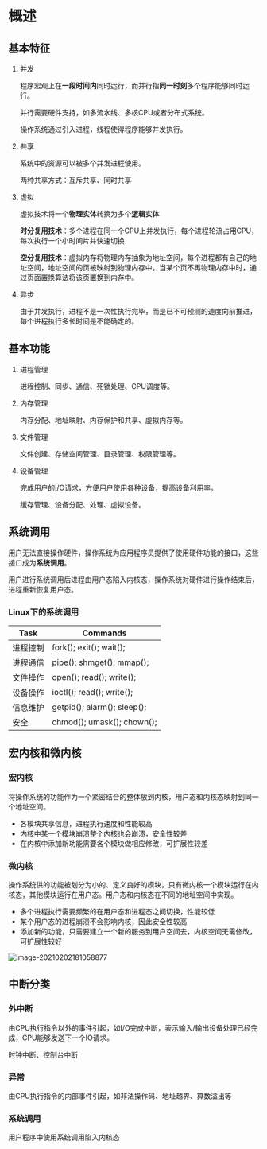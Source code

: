 # 概述

## 基本特征

1. 并发

   程序宏观上在**一段时间内**同时运行，而并行指**同一时刻**多个程序能够同时运行。

   并行需要硬件支持，如多流水线、多核CPU或者分布式系统。

   操作系统通过引入进程，线程使得程序能够并发执行。

2. 共享

   系统中的资源可以被多个并发进程使用。

   两种共享方式：互斥共享、同时共享

3. 虚拟

   虚拟技术将一个**物理实体**转换为多个**逻辑实体**

   **时分复用技术**：多个进程在同一个CPU上并发执行，每个进程轮流占用CPU，每次执行一个小时间片并快速切换

   **空分复用技术**：虚拟内存将物理内存抽象为地址空间，每个进程都有自己的地址空间，地址空间的页被映射到物理内存中。当某个页不再物理内存中时，通过页面置换算法将该页置换到内存中。

4. 异步

   由于并发执行，进程不是一次性执行完毕，而是已不可预测的速度向前推进，每个进程执行多长时间是不能确定的。

##  基本功能

1. 进程管理

   进程控制、同步、通信、死锁处理、CPU调度等。

2. 内存管理

   内存分配、地址映射、内存保护和共享、虚拟内存等。

3. 文件管理

   文件创建、存储空间管理、目录管理、权限管理等。

4. 设备管理

   完成用户的I/O请求，方便用户使用各种设备，提高设备利用率。

   缓存管理、设备分配、处理、虚拟设备。

## 系统调用

用户无法直接操作硬件，操作系统为应用程序员提供了使用硬件功能的接口，这些接口成为**系统调用**。

用户进行系统调用后进程由用户态陷入内核态，操作系统对硬件进行操作结束后，进程重新恢复用户态。

### Linux下的系统调用

| Task     | Commands                    |
| -------- | --------------------------- |
| 进程控制 | fork(); exit(); wait();     |
| 进程通信 | pipe(); shmget(); mmap();   |
| 文件操作 | open(); read(); write();    |
| 设备操作 | ioctl(); read(); write();   |
| 信息维护 | getpid(); alarm(); sleep(); |
| 安全     | chmod(); umask(); chown();  |



## 宏内核和微内核

### 宏内核

将操作系统的功能作为一个紧密结合的整体放到内核，用户态和内核态映射到同一个地址空间。

- 各模块共享信息，进程执行速度和性能较高
- 内核中某一个模块崩溃整个内核也会崩溃，安全性较差
- 在内核中添加新功能需要各个模块做相应修改，可扩展性较差

### 微内核

操作系统供的功能被划分为小的、定义良好的模块，只有微内核一个模块运行在内核态，其他模块运行在用户态。用户态和内核态在不同的地址空间中实现。

- 多个进程执行需要频繁的在用户态和进程态之间切换，性能较低
- 某个用户态的进程崩溃不会影响内核，因此安全性较高
- 添加新的功能，只需要建立一个新的服务到用户空间去，内核空间无需修改，可扩展性较好

![image-20210202181058877](C:\Users\aasus\AppData\Roaming\Typora\typora-user-images\image-20210202181058877.png)



## 中断分类

### 外中断

由CPU执行指令以外的事件引起，如I/O完成中断，表示输入/输出设备处理已经完成，CPU能够发送下一个IO请求。

时钟中断、控制台中断

### 异常

由CPU执行指令的内部事件引起，如非法操作码、地址越界、算数溢出等

### 系统调用

用户程序中使用系统调用陷入内核态